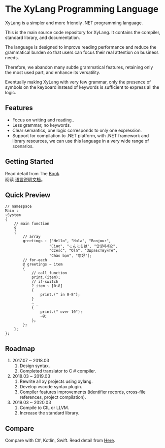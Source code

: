 # The XyLang Programming Language
XyLang is a simpler and more friendly .NET programming language.  

This is the main source code repository for XyLang. It contains the compiler, standard library, and documentation.

The language is designed to improve reading performance and reduce the grammatical burden so that users can focus their real attention on business needs.

Therefore, we abandon many subtle grammatical features, retaining only the most used part, and enhance its versatility.

Eventually making XyLang with very few grammar, only the presence of symbols on the keyboard instead of keywords is sufficient to express all the logic.

## Features
+ Focus on writing and reading..
+ Less grammar, no keywords.
+ Clear semantics, one logic corresponds to only one expression.
+ Support for compilation to .NET platform, with .NET framework and library resources, we can use this language in a very wide range of scenarios.

## Getting Started
Read detail from The [Book](./book-en/introduction.md).  
阅读 [语言说明文档](./book-zh/介绍.md)。

## Quick Preview
```
// namespace
Main :
~System
{
    // main function
    $  
    {
        // array
        greetings : ["Hello", "Hola", "Bonjour",
                    "Ciao", "こんにちは", "안녕하세요",
                    "Cześć", "Olá", "Здравствуйте",
                    "Chào bạn", "您好"];
        // for-each
        @ greetings ~ item
        {
            // call function
            print.(item);
            // if-switch
            ? item ~ [0~8] 
            {
                print.(" in 0-8");
            }
            ~ _
            {
                print.(" over 10");
                ~@;
            };
        };
    };
};
```
## Roadmap
1. 2017.07 ~ 2018.03 
    1. Design syntax.
    1. Completed translator to C # compiler.
1. 2018.03 ~ 2019.03
    1. Rewrite all xy projects using xylang.
    1. Develop vscode syntax plugin.
    1. Compiler features improvements (identifier records, cross-file references, project compilation).
1. 2019.03 ~ 2020.03
    1. Compile to CIL or LLVM.
    1. Increase the standard library.
## Compare
Compare with C#, Kotlin, Swift.
Read detail from [Here](./Compare.md).  